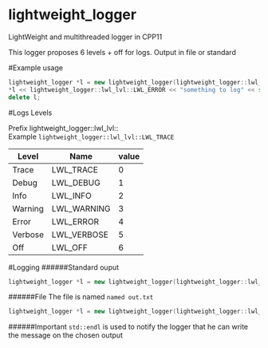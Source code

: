 # lightweight_logger
LightWeight and multithreaded logger in CPP11

This logger proposes 6 levels + off for logs.
Output in file or standard

#Example usage
```cpp
lightweight_logger *l = new lightweight_logger(lightweight_logger::lwl_lvl::LWL_TRACE);
*l << lightweight_logger::lwl_lvl::LWL_ERROR << "something to log" << std::endl;
delete l;
```

#Logs Levels

Prefix lightweight_logger::lwl_lvl::  
Example ```lightweight_logger::lwl_lvl::LWL_TRACE```

Level   |  Name       | value
--------|-------------|-------
Trace   | LWL_TRACE   |  0
Debug   | LWL_DEBUG   |  1
Info    | LWL_INFO    |  2
Warning | LWL_WARNING |  3
Error   | LWL_ERROR   |  4
Verbose | LWL_VERBOSE |  5
Off     | LWL_OFF     |  6

#Logging
######Standard ouput
```cpp
lightweight_logger *l = new lightweight_logger(lightweight_logger::lwl_lvl::LWL_TRACE);
```

######File
The file is named `named out.txt`
```cpp
lightweight_logger *l = new lightweight_logger(lightweight_logger::lwl_lvl::LWL_TRACE, "out.txt");
```
######Important
`std::endl` is used to notify the logger that he can write the message on the chosen output
